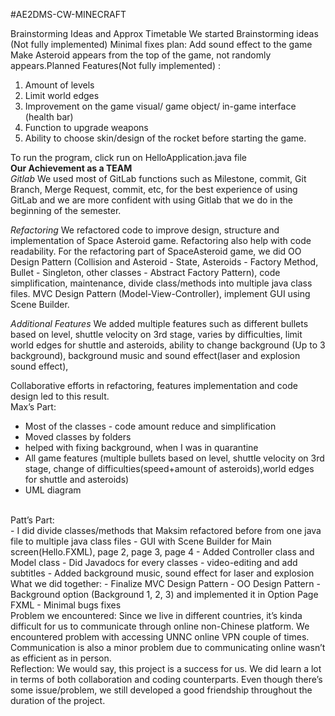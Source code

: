 #AE2DMS-CW-MINECRAFT

Brainstorming Ideas and Approx Timetable 
We started Brainstorming ideas (Not fully implemented)
Minimal fixes plan:
Add sound effect to the game
Make Asteroid appears from the top of the game, not randomly appears.Planned Features(Not fully implemented) :
1. Amount of levels 
2. Limit world edges
3. Improvement on the game visual/ game object/ in-game interface (health bar) 
4. Function to upgrade weapons
5. Ability to choose skin/design of the rocket before starting the game.

To run the program, click run on HelloApplication.java file 
<br/>
**Our Achievement as a TEAM**
<br/>
_Gitlab_
We used most of GitLab functions such as Milestone, commit, Git Branch, Merge Request, commit, etc, for the best experience of using GitLab and we are more confident with using Gitlab that we do in the beginning of the semester. 

_Refactoring_
We refactored code to improve design, structure and implementation of Space Asteroid game. Refactoring also help with code readability. For the refactoring part of SpaceAsteroid game, we did OO Design Pattern (Collision and Asteroid - State, Asteroids - Factory Method, Bullet - Singleton, other classes - Abstract Factory Pattern), code simplification, maintenance, divide class/methods into multiple java class files. MVC Design Pattern (Model-View-Controller), implement GUI using Scene Builder. 

_Additional Features_
We added multiple features such as different bullets based on level, shuttle velocity on 3rd stage, varies by difficulties, limit world edges for shuttle and asteroids, ability to change background (Up to 3 background), background music and sound effect(laser and explosion sound effect),

Collaborative efforts in refactoring, features implementation and code design led to this result. 
<br/>
Max’s Part:
- Most of the classes - code amount reduce and simplification 
- Moved classes by folders 
- helped with fixing background, when I was in quarantine 
- All game features (multiple bullets based on level, shuttle velocity on 3rd stage, change of difficulties(speed+amount of asteroids),world edges for shuttle and asteroids) 
- UML diagram
<br/>
Patt’s Part:
<br/>
- I did divide classes/methods that Maksim refactored before from one java file to multiple java class files 
- GUI with Scene Builder for Main screen(Hello.FXML), page 2, page 3, page 4 
- Added Controller class and Model class 
- Did Javadocs for every classes 
- video-editing and add subtitles 
- Added background music, sound effect for laser and explosion 
<br/>
What we did together:
- Finalize MVC Design Pattern
- OO Design Pattern 
- Background option (Background 1, 2, 3) and implemented it in Option Page FXML 
- Minimal bugs fixes 
<br/>
Problem we encountered:
Since we live in different countries, it’s kinda difficult for us to communicate through online non-Chinese platform. We encountered problem with accessing UNNC online VPN couple of times. Communication is also a minor problem due to communicating online wasn’t as efficient as in person. 
<br/>
Reflection:
We would say, this project is a success for us. We did learn a lot in terms of both collaboration and coding counterparts. Even though there’s some issue/problem, we still developed a good friendship throughout the duration of the project.
